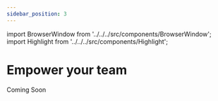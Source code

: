 ```yaml
---
sidebar_position: 3
---
```


import BrowserWindow from '../../../src/components/BrowserWindow';
import Highlight from '../../../src/components/Highlight';

# Empower your team

Coming Soon
